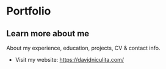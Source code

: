 # Portfolio

<h2>Learn more about me</h2>

About my experience, education, projects, CV & contact info. 

* Visit my website: https://davidniculita.com/

